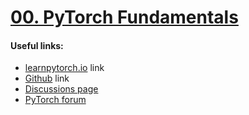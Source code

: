 # [00. PyTorch Fundamentals](https://colab.research.google.com/github/mrdbourke/pytorch-deep-learning/blob/main/00_pytorch_fundamentals.ipynb)
#### Useful links:
- [learnpytorch.io](https://www.learnpytorch.io/00_pytorch_fundamentals/) link
- [Github](https://github.com/mrdbourke/pytorch-deep-learning) link
- [Discussions page](https://github.com/mrdbourke/pytorch-deep-learning/discussions)
- [PyTorch forum](https://discuss.pytorch.org/)
<!--stackedit_data:
eyJoaXN0b3J5IjpbNTU5MjYxNjk4LC02MzE3MDg5MDcsLTE2Mz
g0MjUxNTRdfQ==
-->